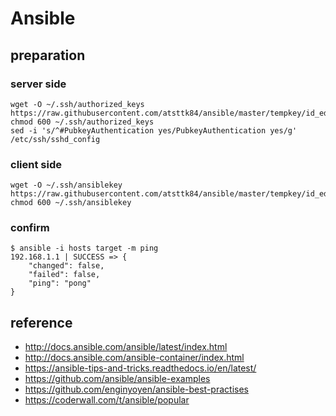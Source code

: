 # Ansible

## preparation
### server side
```
wget -O ~/.ssh/authorized_keys https://raw.githubusercontent.com/atsttk84/ansible/master/tempkey/id_ed25519.pub
chmod 600 ~/.ssh/authorized_keys
sed -i 's/^#PubkeyAuthentication yes/PubkeyAuthentication yes/g' /etc/ssh/sshd_config 
```

### client side
```
wget -O ~/.ssh/ansiblekey https://raw.githubusercontent.com/atsttk84/ansible/master/tempkey/id_ed25519
chmod 600 ~/.ssh/ansiblekey
```

### confirm
```
$ ansible -i hosts target -m ping
192.168.1.1 | SUCCESS => {
    "changed": false, 
    "failed": false, 
    "ping": "pong"
}
```
## reference
* http://docs.ansible.com/ansible/latest/index.html
* http://docs.ansible.com/ansible-container/index.html
* https://ansible-tips-and-tricks.readthedocs.io/en/latest/
* https://github.com/ansible/ansible-examples
* https://github.com/enginyoyen/ansible-best-practises
* https://coderwall.com/t/ansible/popular
